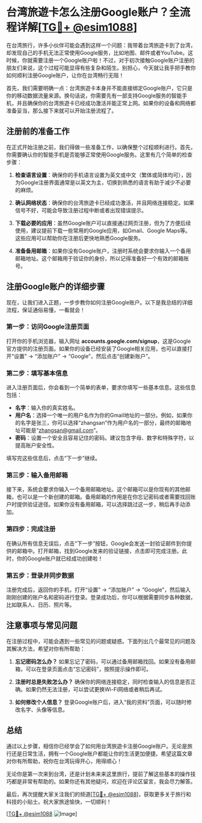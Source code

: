 # 台湾旅遊卡怎么注册Google账户？全流程详解[[TG💪+ @esim1088](https://t.me/s/esim1088)]

在台湾旅行，许多小伙伴可能会遇到这样一个问题：我带着台湾旅遊卡到了台湾，却发现自己的手机无法正常使用Google服务，比如地图、邮件或者YouTube。这时候，你就需要注册一个Google账户啦！不过，对于初次接触Google账户注册的朋友们来说，这个过程可能显得有些复杂和陌生。别担心，今天就让我手把手教你如何顺利注册Google账户，让你在台湾畅行无阻！

首先，我们需要明确一点：台湾旅遊卡本身并不能直接绑定Google账户，它只是你的移动数据流量来源。换句话说，你需要先有一部支持Google服务的智能手机，并且确保你的台湾旅遊卡已经成功激活并能正常上网。如果你的设备和网络都准备妥当，那么接下来就可以开始注册流程了。

## 注册前的准备工作

在正式开始注册之前，我们得做一些准备工作，以确保整个过程顺利进行。首先，你需要确认你的智能手机是否能够正常使用Google服务。这里有几个简单的检查步骤：

1. **检查语言设置**：确保你的手机语言设置为英文或中文（繁体或简体均可），因为Google注册界面通常是以英文为主，切换到熟悉的语言有助于减少不必要的麻烦。
   
2. **确认网络状态**：确保你的台湾旅遊卡已经成功激活，并且网络连接稳定。如果信号不好，可能会导致注册过程中断或者出现错误提示。

3. **下载必要的应用**：虽然Google账户可以直接通过网页注册，但为了方便后续使用，建议提前下载一些常用的Google应用，如Gmail、Google Maps等。这些应用可以帮助你在注册后更快地熟悉Google服务。

4. **准备备用邮箱**：如果你没有Google账户，注册时系统会要求你输入一个备用邮箱地址。这个邮箱用于验证你的身份，所以记得准备好一个有效的邮箱账号。

## 注册Google账户的详细步骤

现在，让我们进入正题，一步步教你如何注册Google账户。以下是我总结的详细流程，保证通俗易懂，一看就会！

### 第一步：访问Google注册页面

打开你的手机浏览器，输入网址 **accounts.google.com/signup**，这是Google官方提供的注册页面。如果你的设备已经安装了Google相关应用，也可以直接打开“设置” -> “添加账户” -> “Google”，然后点击“创建新账户”。

### 第二步：填写基本信息

进入注册页面后，你会看到一个简单的表单，要求你填写一些基本信息。这些信息包括：

- **名字**：输入你的真实姓名。
- **用户名**：选择一个唯一的用户名作为你的Gmail地址的一部分。例如，如果你的名字是张三，你可以选择“zhangsan”作为用户名的一部分，最终的邮箱地址可能是“zhangsan@gmail.com”。
- **密码**：设置一个安全且容易记住的密码。建议包含字母、数字和特殊字符，以提高账户安全性。

填写完这些信息后，点击“下一步”继续。

### 第三步：输入备用邮箱

接下来，系统会要求你输入一个备用邮箱地址。这个邮箱可以是你现有的其他邮箱，也可以是一个新创建的邮箱。备用邮箱的作用是在你忘记密码或者需要找回账户时提供验证途径。如果你没有备用邮箱，可以选择跳过这一步，稍后再手动添加。

### 第四步：完成注册

在确认所有信息无误后，点击“下一步”按钮，Google会发送一封验证邮件到你提供的邮箱中。打开邮箱，找到Google发来的验证链接，点击即可完成注册。此时，你的Google账户就已经成功创建啦！

### 第五步：登录并同步数据

注册完成后，返回你的手机，打开“设置” -> “添加账户” -> “Google”，然后输入刚刚创建的账户名和密码进行登录。登录成功后，你可以根据需要同步各种数据，比如联系人、日历、照片等。

## 注意事项与常见问题

在注册过程中，可能会遇到一些常见的问题或疑惑。下面列出几个最常见的问题及其解决方法，希望对你有所帮助：

1. **忘记密码怎么办？**
   如果忘记了密码，可以通过备用邮箱找回。如果没有备用邮箱，可以在登录页面点击“忘记密码”，按照提示操作即可。

2. **注册时总是失败怎么办？**
   确保你的网络连接稳定，同时检查输入的信息是否正确。如果仍然无法注册，可以尝试更换Wi-Fi网络或者稍后再试。

3. **如何修改个人信息？**
   登录Google账户后，进入“我的资料”页面，可以随时修改名字、头像等信息。

## 总结

通过以上步骤，相信你已经学会了如何用台湾旅遊卡注册Google账户。无论是旅行还是日常生活，拥有一个Google账户都能让你的生活更加便捷。希望这篇文章对你有所帮助，祝你在台湾玩得开心，用得顺心！

无论你是第一次来到台湾，还是计划未来来这里旅行，提前了解这些基本的操作技巧都是非常有帮助的。如果你还有其他疑问，欢迎在评论区留言，我会尽力解答。

最后，再次提醒大家关注我们的频道[[TG💪+ @esim1088](https://t.me/s/esim1088)]，获取更多关于旅行和科技的小贴士。祝大家旅途愉快，一切顺利！

[[TG💪+ @esim1088](https://t.me/s/esim1088) ![Image](https://i.postimg.cc/4NQfJmqS/Snipaste-2025-05-13-00-14-12.png)]